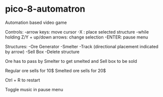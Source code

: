 # pico-8-automatron
Automation based video game

Controls:
	-arrow keys: move cursor
	-X : place selected structure
	-while holding Z/Y + up/down arrows: change selection
	-ENTER: pause menu

Structures:
	-Ore Generator
	-Smelter
	-Track (directional placement indicated by arrow)
	-Sell Box
	-Delete structure

Ore has to pass by Smelter to get smelted and Sell box to be sold

Regular ore sells for 10$
Smelted ore sells for 20$

Ctrl + R to restart

Toggle music in pause menu
